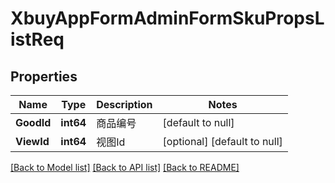 # XbuyAppFormAdminFormSkuPropsListReq

## Properties
Name | Type | Description | Notes
------------ | ------------- | ------------- | -------------
**GoodId** | **int64** | 商品编号 | [default to null]
**ViewId** | **int64** | 视图Id | [optional] [default to null]

[[Back to Model list]](../README.md#documentation-for-models) [[Back to API list]](../README.md#documentation-for-api-endpoints) [[Back to README]](../README.md)

